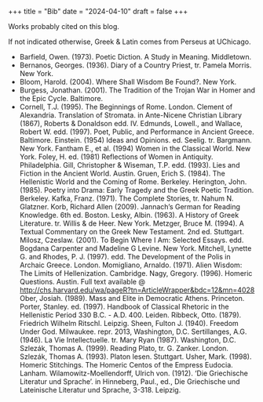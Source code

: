 +++
title = "Bib"
date = "2024-04-10"
draft = false
+++

Works probably cited on this blog.

If not indicated otherwise, Greek & Latin comes from Perseus at UChicago.

- Barfield, Owen. (1973). Poetic Diction. A Study in Meaning. Middletown.
- Bernanos, Georges. (1936). Diary of a Country Priest, tr. Pamela Morris. New York.
- Bloom, Harold. (2004). Where Shall Wisdom Be Found?. New York.
- Burgess, Jonathan. (2001). The Tradition of the Trojan War in Homer and the Epic Cycle. Baltimore.
- Cornell, T.J. (1995). The Beginnings of Rome. London.
Clement of Alexandria. Translation of Stromata. in Ante-Nicene Christian Library (1867), Roberts & Donaldson edd. IV.
Edmunds, Lowell., and Wallace, Robert W. edd. (1997). Poet, Public, and Performance in Ancient Greece. Baltimore.
Einstein. (1954) Ideas and Opinions. ed. Seelig. tr. Bargmann. New York.
Fantham E., et al. (1994) Women in the Classical World. New York.
Foley, H. ed. (1981) Reflections of Women in Antiquity. Philadelphia.
Gill, Christopher & Wiseman, T.P. edd. (1993). Lies and Fiction in the Ancient World. Austin.
Gruen, Erich S. (1984). The Hellenistic World and the Coming of Rome. Berkeley.
Herington, John. (1985). Poetry into Drama: Early Tragedy and the Greek Poetic Tradition. Berkeley.
Kafka, Franz. (1971). The Complete Stories, tr. Nahum N. Glatzner.
Korb, Richard Allen (2009). Jannach’s German for Reading Knowledge. 6th ed. Boston.
Lesky, Albin. (1963). A History of Greek Literature. tr. Willis & de Heer. New York.
Metzger, Bruce M. (1994). A Textual Commentary on the Greek New Testament. 2nd ed. Stuttgart.
Milosz, Czeslaw. (2001). To Begin Where I Am: Selected Essays. edd. Bogdana Carpenter and Madeline G Levine. New York.
Mitchell, Lynette G. and Rhodes, P. J. (1997). edd. The Development of the Polis in Archaic Greece. London.
Momigliano, Arnaldo. (1971). Alien Wisdom: The Limits of Hellenization. Cambridge.
Nagy, Gregory. (1996). Homeric Questions. Austin. Full text available @ http://chs.harvard.edu/wa/pageR?tn=ArticleWrapper&bdc=12&mn=4028
Ober, Josiah. (1989). Mass and Elite in Democratic Athens. Princeton.
Porter, Stanley. ed. (1997). Handbook of Classical Rhetoric in the Hellenistic Period 330 B.C. - A.D. 400. Leiden.
Ribbeck, Otto. (1879). Friedrich Wilhelm Ritschl. Leipzig.
Sheen, Fulton J. (1940). Freedom Under God. Milwaukee. repr. 2013, Washington, D.C.
Sertillanges, A.G. (1946). La Vie Intellectuelle. tr. Mary Ryan (1987). Washington, D.C.
Szlezák, Thomas A. (1999). Reading Plato, tr. G. Zanker. London. Szlezák, Thomas A. (1993). Platon lesen. Stuttgart.
Usher, Mark. (1998). Homeric Stitchings. The Homeric Centos of the Empress Eudocia. Lanham.
Wilamowitz-Moellendorff, Ulrich von. (1912). ‘Die Griechische Literatur und Sprache’. in Hinneberg, Paul., ed., Die Griechische und Lateinische Literatur und Sprache, 3-318. Leipzig.
